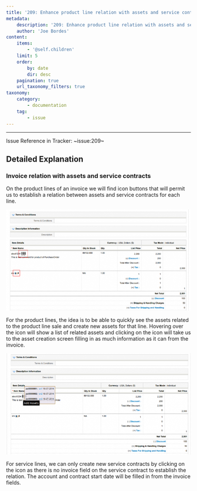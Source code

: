 ```yaml
---
title: '209: Enhance product line relation with assets and service contracts'
metadata:
    description: '209: Enhance product line relation with assets and service contracts'
    author: 'Joe Bordes'
content:
    items:
        - '@self.children'
    limit: 5
    order:
        by: date
        dir: desc
    pagination: true
    url_taxonomy_filters: true
taxonomy:
    category:
        - documentation
    tag:
        - issue
---
```

---
Issue Reference in Tracker: ~issue:209~

## Detailed Explanation

### Invoice relation with assets and service contracts

On the product lines of an invoice we will find icon buttons that will permit us to establish a relation between assets and service contracts for each line.

![](invoiceasset01.png?width=100%)

For the product lines, the idea is to be able to quickly see the assets related to the product line sale and create new assets for that line. Hovering over the icon will show a list of related assets and clicking on the icon will take us to the asset creation screen filling in as much information as it can from the invoice.

![](invoiceasset02.png?width=100%)

For service lines, we can only create new service contracts by clicking on the icon as there is no invoice field on the service contract to establish the relation. The account and contract start date will be filled in from the invoice fields.